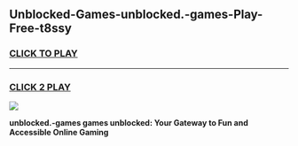 
## Unblocked-Games-unblocked.-games-Play-Free-t8ssy
<h3>
<a href="https://premium76.site?title=unblocked.-games&ref=23A">CLICK TO PLAY</a></h3>
<hr>

<h3>
<a href="https://premium76.site?title=unblocked.-games&ref=23A">CLICK 2 PLAY</a>
  
</h3>

<a href="https://premium76.site?title=unblocked.-games&ref=23A"><img src="https://clearcache.store/games.png"></a>


**unblocked.-games games unblocked: Your Gateway to Fun and Accessible Online Gaming**
